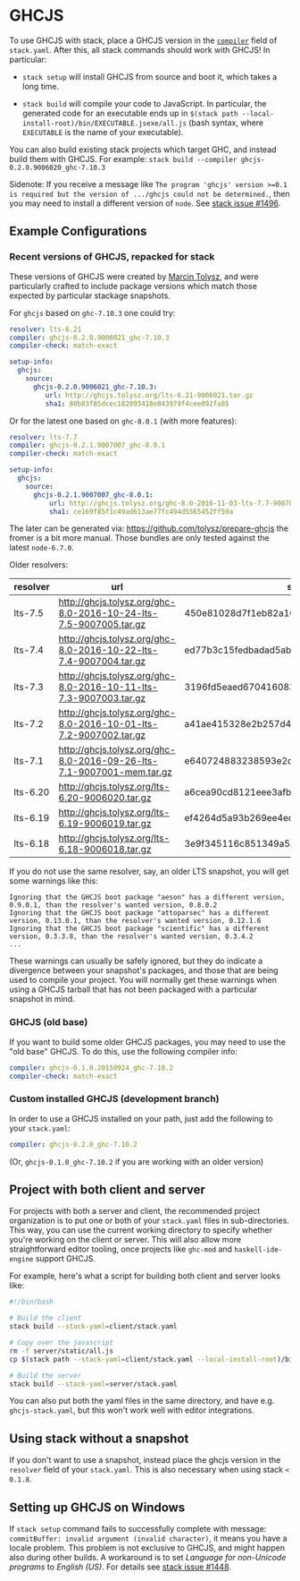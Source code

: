 # GHCJS

To use GHCJS with stack, place a GHCJS version in the [`compiler`](yaml_configuration.md#compiler) field of `stack.yaml`.  After this, all stack commands should work with GHCJS!  In particular:

* `stack setup` will install GHCJS from source and boot it, which takes a long time.

* `stack build` will compile your code to JavaScript.  In particular, the generated code for an executable ends up in `$(stack path --local-install-root)/bin/EXECUTABLE.jsexe/all.js` (bash syntax, where `EXECUTABLE` is the name of your executable).

You can also build existing stack projects which target GHC, and instead build
them with GHCJS.  For example: `stack build --compiler ghcjs-0.2.0.9006020_ghc-7.10.3`

Sidenote: If you receive a message like `The program 'ghcjs' version >=0.1 is
required but the version of .../ghcjs could not be determined.`, then you may
need to install a different version of `node`. See
[stack issue #1496](https://github.com/commercialhaskell/stack/issues/1496).

## Example Configurations

### Recent versions of GHCJS, repacked for stack

These versions of GHCJS were created by
[Marcin Tolysz](https://github.com/tolysz), and were particularly crafted to
include package versions which match those expected by particular stackage
snapshots.

For `ghcjs` based on `ghc-7.10.3` one could try:
```yaml
resolver: lts-6.21
compiler: ghcjs-0.2.0.9006021_ghc-7.10.3
compiler-check: match-exact

setup-info:
  ghcjs:
    source:
      ghcjs-0.2.0.9006021_ghc-7.10.3:
         url: http://ghcjs.tolysz.org/lts-6.21-9006021.tar.gz
         sha1: 80b83f85dcec182093418e843979f4cee092fa85
```

Or for the latest one based on `ghc-8.0.1` (with more features):
```yaml
resolver: lts-7.7
compiler: ghcjs-0.2.1.9007007_ghc-8.0.1
compiler-check: match-exact

setup-info:
  ghcjs:
    source:
      ghcjs-0.2.1.9007007_ghc-8.0.1:
          url: http://ghcjs.tolysz.org/ghc-8.0-2016-11-03-lts-7.7-9007007.tar.gz
          sha1: ce169f85f1c49ad613ae77fc494d5565452ff59a
```
The later can be generated via: https://github.com/tolysz/prepare-ghcjs
the fromer is a bit more manual. Those bundles are only tested against the latest `node-6.7.0`.

Older resolvers:

|resolver|url|sha1|
|---|---|---|
| lts-7.5 | http://ghcjs.tolysz.org/ghc-8.0-2016-10-24-lts-7.5-9007005.tar.gz | 450e81028d7f1eb82a16bc4b0809f30730c3e173 |
| lts-7.4 | http://ghcjs.tolysz.org/ghc-8.0-2016-10-22-lts-7.4-9007004.tar.gz | ed77b3c15fedbadad5ab0e0afe1bd42c0a8695b4 |
| lts-7.3 | http://ghcjs.tolysz.org/ghc-8.0-2016-10-11-lts-7.3-9007003.tar.gz | 3196fd5eaed670416083cf3678396d02c50096de |
| lts-7.2 | http://ghcjs.tolysz.org/ghc-8.0-2016-10-01-lts-7.2-9007002.tar.gz | a41ae415328e2b257d40724d13d1386390c26322 | 
| lts-7.1 | http://ghcjs.tolysz.org/ghc-8.0-2016-09-26-lts-7.1-9007001-mem.tar.gz | e640724883238593e2d2f7f03991cb413ec0347b |
| lts-6.20 | http://ghcjs.tolysz.org/lts-6.20-9006020.tar.gz | a6cea90cd8121eee3afb201183c6e9bd6bacd94a |
| lts-6.19 | http://ghcjs.tolysz.org/lts-6.19-9006019.tar.gz | ef4264d5a93b269ee4ec8f9d5139da030331d65a |
| lts-6.18 | http://ghcjs.tolysz.org/lts-6.18-9006018.tar.gz | 3e9f345116c851349a5a551ffd94f7e0b74bfabb |

If you do not use the same resolver, say, an older LTS snapshot, you will get
some warnings like this:

```
Ignoring that the GHCJS boot package "aeson" has a different version, 0.9.0.1, than the resolver's wanted version, 0.8.0.2
Ignoring that the GHCJS boot package "attoparsec" has a different version, 0.13.0.1, than the resolver's wanted version, 0.12.1.6
Ignoring that the GHCJS boot package "scientific" has a different version, 0.3.3.8, than the resolver's wanted version, 0.3.4.2
...
```

These warnings can usually be safely ignored, but they do indicate a divergence
between your snapshot's packages, and those that are being used to compile your
project. You will normally get these warnings when using a GHCJS tarball that
has not been packaged with a particular snapshot in mind.

### GHCJS (old base)

If you want to build some older GHCJS packages, you may need to use the "old
base" GHCJS.  To do this, use the following compiler info:

```yaml
compiler: ghcjs-0.1.0.20150924_ghc-7.10.2
compiler-check: match-exact
```

### Custom installed GHCJS (development branch)

In order to use a GHCJS installed on your path, just add the following to your `stack.yaml`:

```yaml
compiler: ghcjs-0.2.0_ghc-7.10.2
```

(Or, `ghcjs-0.1.0_ghc-7.10.2` if you are working with an older version)

## Project with both client and server

For projects with both a server and client, the recommended project organization is to put one or both of your `stack.yaml` files in sub-directories.  This way, you can use the current working directory to specify whether you're working on the client or server.  This will also allow more straightforward editor tooling, once projects like `ghc-mod` and `haskell-ide-engine` support GHCJS.

For example, here's what a script for building both client and server looks like:

```bash
#!/bin/bash

# Build the client
stack build --stack-yaml=client/stack.yaml

# Copy over the javascript
rm -f server/static/all.js
cp $(stack path --stack-yaml=client/stack.yaml --local-install-root)/bin/client.jsexe/all.js server/static/all.js

# Build the server
stack build --stack-yaml=server/stack.yaml
```

You can also put both the yaml files in the same directory, and have e.g. `ghcjs-stack.yaml`, but this won't work well with editor integrations.

## Using stack without a snapshot

If you don't want to use a snapshot, instead place the ghcjs version in the `resolver` field of your `stack.yaml`.  This is also necessary when using stack `< 0.1.8`.

## Setting up GHCJS on Windows

If `stack setup` command fails to successfully complete with message: `commitBuffer: invalid argument (invalid character)`, it means you have a locale problem.
This problem is not exclusive to GHCJS, and might happen also during other builds. A workaround is to set _Language for non-Unicode programs_ to _English (US)_.
For details see [stack issue #1448](https://github.com/commercialhaskell/stack/issues/1448).
